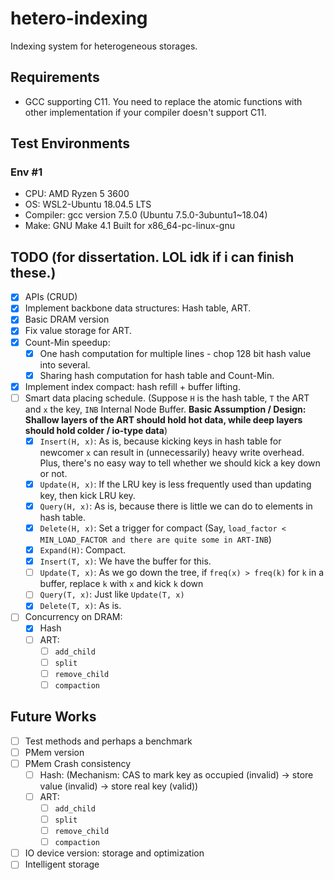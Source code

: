 # hetero-indexing
Indexing system for heterogeneous storages. 

## Requirements
- GCC supporting C11. You need to replace the atomic functions with other implementation if your compiler doesn't support C11.

## Test Environments
### Env #1
- CPU: AMD Ryzen 5 3600
- OS: WSL2-Ubuntu 18.04.5 LTS
- Compiler: gcc version 7.5.0 (Ubuntu 7.5.0-3ubuntu1~18.04)
- Make: GNU Make 4.1 Built for x86_64-pc-linux-gnu

## TODO (for dissertation. LOL idk if i can finish these.)
- [x] APIs (CRUD)
- [x] Implement backbone data structures: Hash table, ART.
- [x] Basic DRAM version
- [x] Fix value storage for ART.
- [x] Count-Min speedup: 
  - [x] One hash computation for multiple lines - chop 128 bit hash value into several.
  - [x] Sharing hash computation for hash table and Count-Min.
- [x] Implement index compact: hash refill + buffer lifting. 
- [ ] Smart data placing schedule. (Suppose `H` is the hash table, `T` the ART and `x` the key, `INB` Internal Node Buffer. 
      **Basic Assumption / Design: Shallow layers of the ART should hold hot data, while deep layers should hold colder / io-type data**)
  - [x] `Insert(H, x)`: As is, because kicking keys in hash table for newcomer `x` can result in (unnecessarily) heavy write overhead. Plus, there's no easy way to tell whether we should kick a key down or not.
  - [x] `Update(H, x)`: If the LRU key is less frequently used than updating key, then kick LRU key.
  - [x] `Query(H, x)`: As is, because there is little we can do to elements in hash table.
  - [x] `Delete(H, x)`: Set a trigger for compact (Say, `load_factor < MIN_LOAD_FACTOR and there are quite some in ART-INB`)
  - [x] `Expand(H)`: Compact.
  - [x] `Insert(T, x)`: We have the buffer for this.
  - [ ] `Update(T, x)`: As we go down the tree, if `freq(x) > freq(k)` for `k` in a buffer, replace `k` with `x` and kick `k` down
  - [ ] `Query(T, x)`: Just like `Update(T, x)`
  - [x] `Delete(T, x)`: As is.
- [ ] Concurrency on DRAM:
  - [x] Hash
  - [ ] ART:
    - [ ] `add_child`
    - [ ] `split`
    - [ ] `remove_child`
    - [ ] `compaction`
## Future Works
- [ ] Test methods and perhaps a benchmark
- [ ] PMem version
- [ ] PMem Crash consistency
  - [ ] Hash: (Mechanism: CAS to mark key as occupied (invalid) -> store value (invalid) -> store real key (valid))
  - [ ] ART:
    - [ ] `add_child`
    - [ ] `split`
    - [ ] `remove_child`
    - [ ] `compaction`
- [ ] IO device version: storage and optimization
- [ ] Intelligent storage
